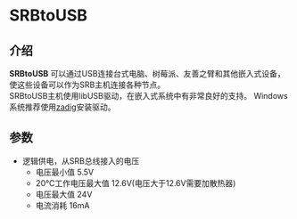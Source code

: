 # SRBtoUSB
## 介绍
**SRBtoUSB** 可以通过USB连接台式电脑、树莓派、友善之臂和其他嵌入式设备，使这些设备可以作为SRB主机连接各种节点。</br>
SRBtoUSB主机使用libUSB驱动，在嵌入式系统中有非常良好的支持。
Windows系统推荐使用[zadig](http://zadig.akeo.ie/)安装驱动。</br>

## 参数
- 逻辑供电，从SRB总线接入的电压
  - 电压最小值 5.5V
  - 20℃工作电压最大值 12.6V(电压大于12.6V需要加散热器)
  - 电压最大值 24V
  - 电流消耗 16mA
